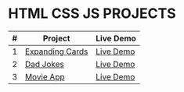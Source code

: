 # HTML CSS JS PROJECTS

| # | Project | Live Demo |
| ---- | ----------- | ----------- |
| 1 | [Expanding Cards](https://github.com/manishtmtmt/HTML_CSS_JS_PROJECTS/tree/master/Expanding%20Cards) | [Live Demo](https://magenta-kitten-dd1d63.netlify.app/) |
| 2 | [Dad Jokes](https://github.com/manishtmtmt/HTML_CSS_JS_PROJECTS/tree/master/Dad%20Jokes) | [Live Demo](https://prismatic-taffy-4c6793.netlify.app/) |
| 3 | [Movie App](https://github.com/manishtmtmt/HTML_CSS_JS_PROJECTS/tree/master/Movies%20App) | [Live Demo](https://jazzy-tanuki-b71aaf.netlify.app/) |

